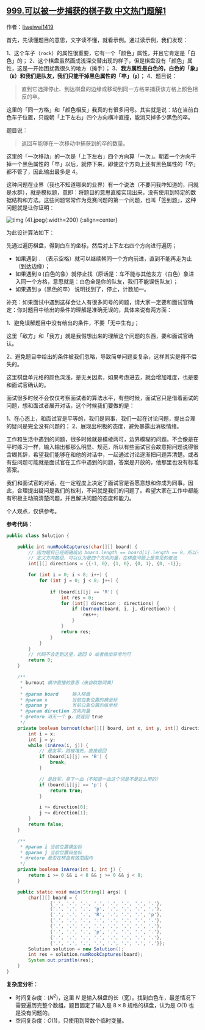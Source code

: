 ## [999.可以被一步捕获的棋子数 中文热门题解1](https://leetcode.cn/problems/available-captures-for-rook/solutions/100000/mo-ni-ti-an-zhao-ti-mu-yi-si-shi-xian-ji-ke-java-b)

作者：[liweiwei1419](https://leetcode.cn/u/liweiwei1419)

首先，先读懂题目的意思，文字读不懂，就看示例。通过读示例，我们发现：

1、这个车子（`rock`）的属性很重要，它有一个「颜色」属性，并且它肯定是「白色」的；
2、这个棋盘虽然画成浅深交替出现的样子，但是棋盘没有「颜色」属性，这是一开始困扰我很久的地方（摊手）；
3、**我方属性是白色的，白色的「象」（`B`）和我们是队友，我们只能干掉黑色属性的「卒」（`p`）**；
4、题目说：

> 直到它选择停止、到达棋盘的边缘或移动到同一方格来捕获该方格上颜色相反的卒。

这里的「同一方格」和「颜色相反」我真的有很多问号。其实就是说：站在当前白色车子位置，只能朝「上下左右」四个方向横冲直撞，能消灭掉多少黑色的卒。

题目说：

> 返回车能够在一次移动中捕获到的卒的数量。

这里的「一次移动」的一次是「上下左右」四个方向算「一次」。朝着一个方向干掉一个黑色属性的「卒」以后，就停下来，即使这个方向上还有黑色属性的「卒」都不管了，因此输出最多是 $4$。

这种问题在业界（我也不知道哪来的业界）有一个说法（不要问我咋知道的，问就是水群），就是模拟题，意即：将题目的意思直接实现出来，没有使用到特定的数据结构和方法。这些问题常常作为竞赛问题的第一个问题，也叫「签到题」，这种问题就是让你证明：

![timg (4).jpeg](https://pic.leetcode-cn.com/9523e4877997d001d0c4fbcbf872388a9f099b0e0ef6fb70f47a408c69602b48-timg%20\(4\).jpeg){:width=200}
{:align=center}

为此设计算法如下：

先通过遍历棋盘，得到白车的坐标，然后对上下左右四个方向进行遍历；
+ 如果遇到 `.` （表示空格）就可以继续朝同一个方向前进，直到不能再走为止（到达边缘）；
+ 如果遇到 `B` (白色的象）就停止找（原话是：车不能与其他友方（白色）象进入同一个方格，意思就是：白色全是你的队友，我们不能误伤队友）；
+ 如果遇到 `p`（黑色的卒） 说明找到了，停止，计数加一。

补充：如果面试中遇到这样会让人有很多问号的问题，请大家一定要和面试官确定：你对题目中给出的条件的理解是准确无误的，具体来说有两方面：

1、避免误解题目中没有给出的条件，不要「无中生有」；

这里「敌方」和「我方」就是我假想出来的理解这个问题的东西，要和面试官确认。

2、避免题目中给出的条件被我们忽略，导致简单问题变复杂，这样其实是得不偿失的。

这里棋盘单元格的颜色深浅，是无关因素，如果考虑进去，就会增加难度，也是要和面试官确认的。

面试很多时候不会仅仅考察面试者的算法水平，有些时候，面试官只是借着面试的问题，想和面试者展开对话，这个时候我们要做的是：

1、在心态上，和面试官是平等的，我们是同事，我们一起在讨论问题，提出合理的疑问是完全没有问题的；
2、展现出积极的态度，避免暴露出消极情绪。

工作和生活中遇到的问题，很多时候就是模棱两可，边界模糊的问题。不会像是在平时练习一样，输入输出都那么明显、规范，所以有些面试官会故意把问题说得很含糊其辞，希望我们能够在和他的对话中，一起通过讨论逐渐把问题弄清楚。或者有些问题可能就是面试官在工作中遇到的问题，答案是开放的，他那里也没有标准答案。

我们和面试官的对话，在一定程度上决定了面试官是否愿意想和你成为同事。因此，合理提出疑问是我们的权利，不问就是我们的问题了。希望大家在工作中都能有积极主动搞清楚问题，并且解决问题的态度和能力。

个人观点，仅供参考。

**参考代码**：

```Java []
public class Solution {

    public int numRookCaptures(char[][] board) {
        // 因为题目已经明确给出 board.length == board[i].length == 8，所以不做输入检查
        // 定义方向数组，可以认为是四个方向向量，在棋盘问题上是常见的做法
        int[][] directions = {{-1, 0}, {1, 0}, {0, 1}, {0, -1}};

        for (int i = 0; i < 8; i++) {
            for (int j = 0; j < 8; j++) {
                
                if (board[i][j] == 'R') {
                    int res = 0;
                    for (int[] direction : directions) {
                        if (burnout(board, i, j, direction)) {
                            res++;
                        }
                    }
                    return res;
                }
            }
        }
        // 代码不会走到这里，返回 0 或者抛出异常均可
        return 0;
    }

    /**
     * burnout 横冲直撞的意思（来自欧路词典）
     *
     * @param board     输入棋盘
     * @param x         当前白象位置的横坐标
     * @param y         当前白象位置的纵坐标
     * @param direction 方向向量
     * @return 消灭一个 p，就返回 true
     */
    private boolean burnout(char[][] board, int x, int y, int[] direction) {
        int i = x;
        int j = y;
        while (inArea(i, j)) {
            // 是友军，路被堵死，直接返回
            if (board[i][j] == 'B') {
                break;
            }

            // 是敌军，拿下一血（不知道一血这个词是不是这么用的）
            if (board[i][j] == 'p') {
                return true;
            }

            i += direction[0];
            j += direction[1];
        }
        return false;
    }

    /**
     * @param i 当前位置横坐标
     * @param j 当前位置纵坐标
     * @return 是否在棋盘有效范围内
     */
    private boolean inArea(int i, int j) {
        return i >= 0 && i < 8 && j >= 0 && j < 8;
    }

    public static void main(String[] args) {
        char[][] board = {
                {'.', '.', '.', '.', '.', '.', '.', '.'},
                {'.', '.', '.', 'p', '.', '.', '.', '.'},
                {'.', '.', '.', 'R', '.', '.', '.', 'p'},
                {'.', '.', '.', '.', '.', '.', '.', '.'},
                {'.', '.', '.', '.', '.', '.', '.', '.'},
                {'.', '.', '.', 'p', '.', '.', '.', '.'},
                {'.', '.', '.', '.', '.', '.', '.', '.'},
                {'.', '.', '.', '.', '.', '.', '.', '.'}};
        Solution solution = new Solution();
        int res = solution.numRookCaptures(board);
        System.out.println(res);
    }
}
```

**复杂度分析**：

+ 时间复杂度：$(N^2)$，这里 $N$ 是输入棋盘的长（宽）。找到白色车，最差情况下需要遍历完整个数组。题目固定了输入是 $8 \times 8$ 规格的棋盘，认为是 $O(1)$ 也是没有问题的。
+ 空间复杂度：$O(1)$，只使用到常数个临时变量。